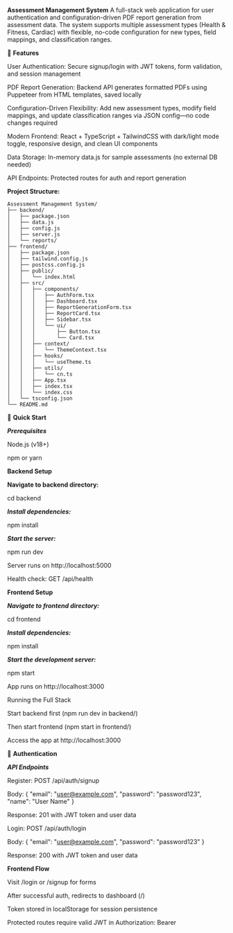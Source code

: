 **Assessment Management System**
A full-stack web application for user authentication and configuration-driven PDF report generation from assessment data. The system supports multiple assessment types (Health & Fitness, Cardiac) with flexible, no-code configuration for new types, field mappings, and classification ranges.

🎯 **Features**

User Authentication: Secure signup/login with JWT tokens, form validation, and session management

PDF Report Generation: Backend API generates formatted PDFs using Puppeteer from HTML templates, saved locally

Configuration-Driven Flexibility: Add new assessment types, modify field mappings, and update classification ranges via JSON config—no code changes required

Modern Frontend: React + TypeScript + TailwindCSS with dark/light mode toggle, responsive design, and clean UI components

Data Storage: In-memory data.js for sample assessments (no external DB needed)

API Endpoints: Protected routes for auth and report generation

**Project Structure:**

```
Assessment Management System/
├── backend/
│   ├── package.json
│   ├── data.js
│   ├── config.js
│   ├── server.js
│   └── reports/
├── frontend/
│   ├── package.json
│   ├── tailwind.config.js
│   ├── postcss.config.js
│   ├── public/
│   │   └── index.html
│   ├── src/
│   │   ├── components/
│   │   │   ├── AuthForm.tsx
│   │   │   ├── Dashboard.tsx
│   │   │   ├── ReportGenerationForm.tsx
│   │   │   ├── ReportCard.tsx
│   │   │   ├── Sidebar.tsx
│   │   │   └── ui/
│   │   │       ├── Button.tsx
│   │   │       └── Card.tsx
│   │   ├── context/
│   │   │   └── ThemeContext.tsx
│   │   ├── hooks/
│   │   │   └── useTheme.ts
│   │   ├── utils/
│   │   │   └── cn.ts
│   │   ├── App.tsx
│   │   ├── index.tsx
│   │   └── index.css
│   └── tsconfig.json
└── README.md
```





🚀 **Quick Start**

**_Prerequisites_**

Node.js (v18+)

npm or yarn

**Backend Setup**

**Navigate to backend directory:**


cd backend

_**Install dependencies:**_


npm install

**_Start the server:_**


npm run dev

Server runs on http://localhost:5000

Health check: GET /api/health

**Frontend Setup**

**_Navigate to frontend directory:_**


cd frontend

**_Install dependencies:_**


npm install

_**Start the development server:**_

npm start

App runs on http://localhost:3000

Running the Full Stack

Start backend first (npm run dev in backend/)

Then start frontend (npm start in frontend/)

Access the app at http://localhost:3000

🔐 **Authentication**

_**API Endpoints**_

Register: POST /api/auth/signup

Body: { "email": "user@example.com", "password": "password123", "name": "User Name" }

Response: 201 with JWT token and user data

Login: POST /api/auth/login

Body: { "email": "user@example.com", "password": "password123" }

Response: 200 with JWT token and user data

**Frontend Flow**

Visit /login or /signup for forms

After successful auth, redirects to dashboard (/)

Token stored in localStorage for session persistence

Protected routes require valid JWT in Authorization: Bearer <token>
